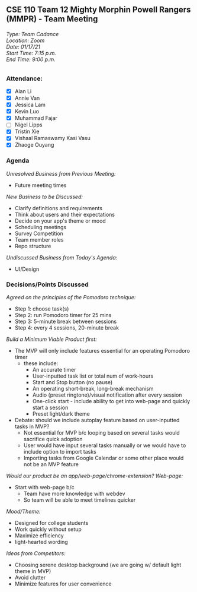 ## CSE 110 Team 12 Mighty Morphin Powell Rangers (MMPR) - Team Meeting
###### Type: Team Cadance <br/> Location: Zoom <br/> Date: 01/17/21 <br/> Start Time: 7:15 p.m. <br/> End Time: 9:00 p.m.

### Attendance:
- [x] Alan Li
- [x] Annie Van
- [x] Jessica Lam
- [x] Kevin Luo
- [x] Muhammad Fajar
- [ ] Nigel Lipps
- [x] Tristin Xie
- [x] Vishaal Ramaswamy Kasi Vasu
- [x] Zhaoge Ouyang

### Agenda

_Unresolved Business from Previous Meeting:_
- Future meeting times

_New Business to be Discussed:_
- Clarify definitions and requirements
- Think about users and their expectations
- Decide on your app's theme or mood
- Scheduling meetings
- Survey Competition
- Team member roles
- Repo structure

_Undiscussed Business from Today's Agenda:_
- UI/Design

### Decisions/Points Discussed

_Agreed on the principles of the Pomodoro technique:_
- Step 1: choose task(s)
- Step 2: run Pomodoro timer for 25 mins
- Step 3: 5-minute break between sessions
- Step 4: every 4 sessions, 20-minute break

_Build a Minimum Viable Product first:_
- The MVP will only include features essential for an operating Pomodoro timer
  - these include: 
    - An accurate timer
    - User-inputted task list or total num of work-hours
    - Start and Stop button (no pause)
    - An operating short-break, long-break mechanism
    - Audio (preset ringtone)/visual notification after every session
    - One-click start - include ability to get into web-page and quickly start a session
    - Preset light/dark theme
- Debate: should we include autoplay feature based on user-inputted tasks in MVP?
  - Not essential for MVP b/c looping based on several tasks would sacrifice quick adoption
  - User would have input several tasks manually or we would have to include option to import tasks 
  - Importing tasks from Google Calendar or some other place would not be an MVP feature

_Would our product be an app/web-page/chrome-extension? Web-page:_
- Start with web-page b/c
  - Team have more knowledge with webdev 
  - So team will be able to meet timelines quicker

_Mood/Theme:_
- Designed for college students
- Work quickly without setup 
- Maximize efficiency
- light-hearted wording

_Ideas from Competitors:_
- Choosing serene desktop background (we are going w/ default light theme in MVP)
- Avoid clutter
- Minimize features for user convenience
